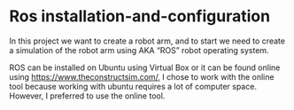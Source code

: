 # Ros installation-and-configuration

In this project we want to create a robot arm, and to start we need to create a simulation of the robot arm using AKA “ROS” robot operating system.

ROS can be installed on Ubuntu using Virtual Box or it can be found online using https://www.theconstructsim.com/, 
I chose to work with the online tool because working with ubuntu requires a lot of computer space.
 However, I preferred to use the online tool. 
